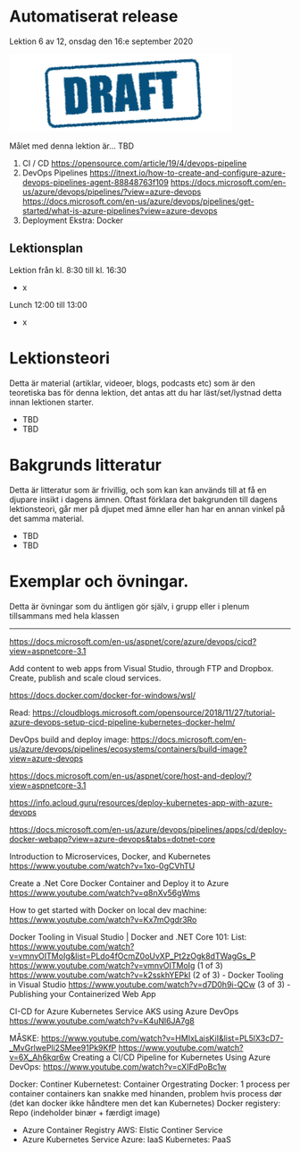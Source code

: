 # Automatiserat release

Lektion 6 av 12, onsdag den 16:e september 2020

![Draft](/assets/images/draft.png)

Målet med denna lektion är... TBD

1. CI / CD
https://opensource.com/article/19/4/devops-pipeline
2. DevOps Pipelines
https://itnext.io/how-to-create-and-configure-azure-devops-pipelines-agent-88848763f109
https://docs.microsoft.com/en-us/azure/devops/pipelines/?view=azure-devops
https://docs.microsoft.com/en-us/azure/devops/pipelines/get-started/what-is-azure-pipelines?view=azure-devops
3. Deployment
Ekstra: Docker

## Lektionsplan
Lektion från kl. 8:30 till kl. 16:30

* x

Lunch 12:00 till 13:00

* x

# Lektionsteori
Detta är material (artiklar, videoer, blogs, podcasts etc) som är den teoretiska bas för denna lektion, det antas att du har läst/set/lystnad detta innan lektionen starter.

* TBD
* TBD

# Bakgrunds litteratur

Detta är litteratur som är frivillig, och som kan kan används till at få en djupare insikt i dagens ämnen. Oftast förklara det bakgrunden till dagens lektionsteori, går mer på djupet med ämne eller han har en annan vinkel på det samma material.

* TBD
* TBD

# Exemplar och övningar. 

Detta är övningar som du äntligen gör själv, i grupp eller i plenum tillsammans med hela klassen



----

https://docs.microsoft.com/en-us/aspnet/core/azure/devops/cicd?view=aspnetcore-3.1

Add content to web apps from Visual Studio, through FTP and Dropbox.
Create, publish and scale cloud services.



https://docs.docker.com/docker-for-windows/wsl/

Read:
https://cloudblogs.microsoft.com/opensource/2018/11/27/tutorial-azure-devops-setup-cicd-pipeline-kubernetes-docker-helm/

DevOps build and deploy image:
https://docs.microsoft.com/en-us/azure/devops/pipelines/ecosystems/containers/build-image?view=azure-devops

https://docs.microsoft.com/en-us/aspnet/core/host-and-deploy/?view=aspnetcore-3.1

https://info.acloud.guru/resources/deploy-kubernetes-app-with-azure-devops

https://docs.microsoft.com/en-us/azure/devops/pipelines/apps/cd/deploy-docker-webapp?view=azure-devops&tabs=dotnet-core

Introduction to Microservices, Docker, and Kubernetes
https://www.youtube.com/watch?v=1xo-0gCVhTU

Create a .Net Core Docker Container and Deploy it to Azure
https://www.youtube.com/watch?v=q8nXv56gWms


How to get started with Docker on local dev machine:
https://www.youtube.com/watch?v=Kx7mOgdr3Ro

Docker Tooling in Visual Studio | Docker and .NET Core 101:
List: https://www.youtube.com/watch?v=vmnvOITMoIg&list=PLdo4fOcmZ0oUvXP_Pt2zOgk8dTWagGs_P
https://www.youtube.com/watch?v=vmnvOITMoIg  (1 of 3)
https://www.youtube.com/watch?v=k2sskhYEPkI  (2 of 3) - Docker Tooling in Visual Studio 
https://www.youtube.com/watch?v=d7D0h9i-QCw  (3 of 3) - Publishing your Containerized Web App

CI-CD for Azure Kubernetes Service AKS using Azure DevOps
https://www.youtube.com/watch?v=K4uNl6JA7g8

MÅSKE:
https://www.youtube.com/watch?v=HMIxLaisKiI&list=PL5lX3cD7-_MvGrlwePli2SMee91Pk9KfP
https://www.youtube.com/watch?v=6X_Ah6kqr6w
Creating a CI/CD Pipeline for Kubernetes Using Azure DevOps: https://www.youtube.com/watch?v=cXIFdPoBc1w

Docker: Continer
Kubernetest: Container Orgestrating
Docker: 1 process per container
containers kan snakke med hinanden, problem hvis process dør (det kan docker ikke håndtere men det kan Kubernetes)
Docker registery: Repo (indeholder binær + færdigt image)
- Azure Container Registry
AWS: Elstic Continer Service
- Azure Kubernetes Service
Azure: IaaS
Kubernetes: PaaS